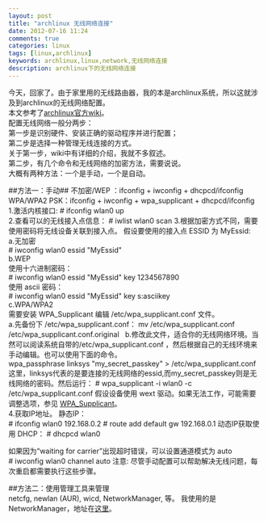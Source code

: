 ```yaml
---
layout: post
title: "archlinux 无线网络连接"
date: 2012-07-16 11:24
comments: true
categories: linux
tags: [linux,archlinux]
keywords: archlinux,linux,network,无线网络连接
description: archlinux下的无线网络连接
---
```

今天，回家了。由于家里用的无线路由器，我的本是archlinux系统，所以这就涉及到archlinux的无线网络配置。   
本文参考了[archlinux官方wiki](https://wiki.archlinux.org/index.php/Wireless_Setup)。   
配置无线网络一般分两步：   
第一步是识别硬件、安装正确的驱动程序并进行配置；   
第二步是选择一种管理无线连接的方式。   
关于第一步，wiki中有详细的介绍，我就不多叙述。   
第二步，有几个命令和无线网络的加密方法，需要说说。   
大概有两种方法：一个是手动，一个是自动。   
<!--more-->
##方法一：手动##
不加密/WEP ：ifconfig + iwconfig + dhcpcd/ifconfig    
WPA/WPA2 PSK：ifconfig + iwconfig + wpa_supplicant + dhcpcd/ifconfig    
1.激活内核接口: 
 	# ifconfig wlan0 up    
2.查看可以的无线接入点信息：
	# iwlist wlan0 scan
3.根据加密方式不同，需要使用密码将无线设备关联到接入点。
假设要使用的接入点 ESSID 为 MyEssid:    
a.无加密    
 	# iwconfig wlan0 essid "MyEssid"   
b.WEP    
使用十六进制密码：    
 	# iwconfig wlan0 essid "MyEssid" key 1234567890   
使用 ascii 密码：       
 	# iwconfig wlan0 essid "MyEssid" key s:asciikey   
c.WPA/WPA2     
需要安装 WPA_Supplicant 编辑 /etc/wpa_supplicant.conf 文件。   
a.先备份下 /etc/wpa_supplicant.conf：
	mv /etc/wpa_supplicant.conf /etc/wpa_supplicant.conf.original   
b.修改此文件，适合你的无线网络环境。当然可以阅读系统自带的/etc/wpa_supplicant.conf ，然后根据自己的无线环境来手动编辑。也可以使用下面的命令。   
	wpa_passphrase linksys "my_secret_passkey" > /etc/wpa_supplicant.conf   
这里，linksys代表的是要连接的无线网络的essid,而my_secret_passkey则是无线网络的密码。然后运行： 
	# wpa_supplicant -i wlan0 -c /etc/wpa_supplicant.conf
假设设备使用 wext 驱动。如果无法工作，可能需要调整选项，参见 [WPA_Supplicant](https://wiki.archlinux.org/index.php/WPA_Supplicant)。   
4.获取IP地址。
静态IP：    
	# ifconfig wlan0 192.168.0.2
	# route add default gw 192.168.0.1
动态IP获取使用 DHCP： 
	# dhcpcd wlan0

如果因为“waiting for carrier”出现超时错误，可以设置通道模式为 auto    
	# iwconfig wlan0 channel auto 
注意: 尽管手动配置可以帮助解决无线问题，每次重启都需要执行这些步骤。

##方法二：使用管理工具来管理      
netcfg, newlan (AUR), wicd, NetworkManager, 等。
我使用的是NetworkManager，地址在[这里](https://wiki.archlinux.org/index.php/NetworkManager)。  
<br />   

